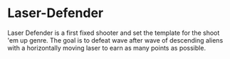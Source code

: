# Laser-Defender

Laser Defender is a first fixed shooter and set the template for the shoot 'em up genre. The goal is to defeat wave after wave of descending aliens with a horizontally moving laser to earn as many points as possible.
